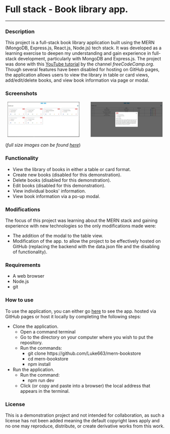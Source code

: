 # Full stack - Book library app.

---

### Description

This project is a full-stack book library application built using the MERN (MongoDB, Express.js, React.js, Node.js) tech stack. It was developed as a learning exercise to deepen my understanding and gain experience in full-stack development, particularly with MongoDB and Express.js. The project was done with this [YouTube tutorial](https://www.youtube.com/watch?v=-42K44A1oMA&t=234s) by the channel _freeCodeCamp\.org_. Though several features have been disabled for hosting on GitHub pages, the application allows users to view the library in table or card views, add/edit/delete books, and view book information via page or modal.

### Screenshots

<p align="center">
  <img src="./screenshots/1.JPG" width="45%">
  &nbsp; &nbsp; &nbsp; &nbsp;
  <img src="./screenshots/2.JPG" width="45%">
</p>

(_full size images can be found [here](./screenshots)_)

### Functionality

- View the library of books in either a table or card format.
- Create new books (disabled for this demonstration).
- Delete books (disabled for this demonstration).
- Edit books (disabled for this demonstration).
- View individual books' information.
- View book information via a po-up modal.

### Modifications

The focus of this project was learning about the MERN stack and gaining experience with new technologies so the only modifications made were:

- The addition of the modal to the table view.
- Modification of the app. to allow the project to be effectively hosted on GitHub (replacing the backend with the data.json file and the disabling of functionality).

### Requirements

- A web browser
- Node.js
- git

### How to use

To use the application, you can either go [here](https://luke663.github.io/mern-bookstore/) to see the app. hosted via GitHub pages or host it locally by completing the following steps:

- Clone the application.
  - Open a command terminal
  - Go to the directory on your computer where you wish to put the repository.
  - Run the commands:
    - git clone https\://github\.com/Luke663/mern-bookstore
    - cd mern-bookstore
    - npm install
- Run the application.
  - Run the command:
    - npm run dev
  - Click (or copy and paste into a browser) the local address that appears in the terminal.

### License

This is a demonstration project and not intended for collaboration, as such a license has not been added meaning the default copyright laws apply and no one may reproduce, distribute, or create derivative works from this work.
